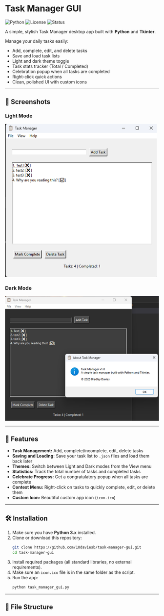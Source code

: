 # Task Manager GUI

![Python](https://img.shields.io/badge/Python-3.8%2B-blue?logo=python&logoColor=white)
![License](https://img.shields.io/badge/License-MIT-green)
![Status](https://img.shields.io/badge/Status-Active-brightgreen)

A simple, stylish Task Manager desktop app built with **Python** and **Tkinter**.

Manage your daily tasks easily:
- Add, complete, edit, and delete tasks
- Save and load task lists
- Light and dark theme toggle
- Task stats tracker (Total / Completed)
- Celebration popup when all tasks are completed
- Right-click quick actions
- Clean, polished UI with custom icons

---

## 📸 Screenshots

### Light Mode

![Light Mode](screenshots/Lightmode.png)

### Dark Mode

![Dark Mode](screenshots/Darkmode.png)

---

## 🚀 Features

- **Task Management:** Add, complete/incomplete, edit, delete tasks
- **Saving and Loading:** Save your task list to `.json` files and load them back later
- **Themes:** Switch between Light and Dark modes from the View menu
- **Statistics:** Track the total number of tasks and completed tasks
- **Celebrate Progress:** Get a congratulatory popup when all tasks are complete
- **Context Menu:** Right-click on tasks to quickly complete, edit, or delete them
- **Custom Icon:** Beautiful custom app icon (`icon.ico`)

---

## 🛠 Installation

1. Make sure you have **Python 3.x** installed.
2. Clone or download this repository:
    ```bash
    git clone https://github.com/10daviesb/task-manager-gui.git
    cd task-manager-gui
    ```
3. Install required packages (all standard libraries, no external requirements).
4. Make sure an `icon.ico` file is in the same folder as the script.
5. Run the app:
    ```bash
    python task_manager_gui.py
    ```

---

## 📄 File Structure